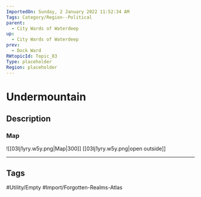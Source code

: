 ```yaml
---
ImportedOn: Sunday, 2 January 2022 11:52:34 AM
Tags: Category/Region--Political
parent:
  - City Wards of Waterdeep
up:
  - City Wards of Waterdeep
prev:
  - Dock Ward
RWtopicId: Topic_83
Type: placeholder
Region: placeholder
---
```

# Undermountain
## Description
### Map
![[03lj1yry.w5y.png|Map|300]]
[[03lj1yry.w5y.png|open outside]]


---
## Tags
#Utility/Empty #Import/Forgotten-Realms-Atlas

